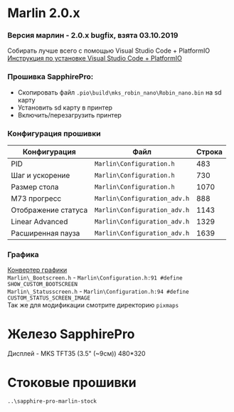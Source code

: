 # Marlin 2.0.x 

### Версия марлин - 2.0.x bugfix, взята 03.10.2019

Собирать лучше всего с помощью Visual Studio Code + PlatformIO<br/>
[Инструкция по установке Visual Studio Code + PlatformIO](https://docs.platformio.org/en/latest/ide/vscode.html)<br/>

### Прошивка SapphirePro:
* Скопировать файл `.pio\build\mks_robin_nano\Robin_nano.bin` на sd карту
* Установить sd карту в принтер
* Включить/перезагрузить принтер

### Конфигурация прошивки
  Конфигурация|Файл|Строка
  ------------|----|------
  PID|`Marlin\Configuration.h`|483
  Шаг и ускорение|`Marlin\Configuration.h`|730
  Размер стола|`Marlin\Configuration.h`|1070
  M73 прогресс|`Marlin\Configuration_adv.h`|888
  Отображение статуса|`Marlin\Configuration_adv.h`|1143
  Linear Advanced|`Marlin\Configuration_adv.h`|1329
  Расширенная пауза|`Marlin\Configuration_adv.h`|1639

### Графика
[Конвертер графики](http://marlinfw.org/tools/u8glib/converter.html)<br/>
`Marlin\_Bootscreen.h` - `Marlin\Configuration.h:91 #define SHOW_CUSTOM_BOOTSCREEN`<br/>
`Marlin\_Statusscreen.h` - `Marlin\Configuration.h:94 #define CUSTOM_STATUS_SCREEN_IMAGE`<br/>
Так же для модификации смотрите директорию `pixmaps`<br/>

# Железо SapphirePro

Дисплей - MKS TFT35 (3.5" (~9см)) 480*320<br/>

# Стоковые прошивки
`..\sapphire-pro-marlin-stock`
